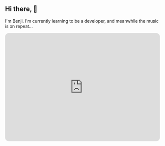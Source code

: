 ## Hi there, 👋

I'm Benji. I'm currently learning to be a developer, and meanwhile the music is on repeat...
<iframe data-testid="embed-iframe" style="border-radius:12px" src="https://open.spotify.com/embed/playlist/7yRMiLVxG1g6wpSUIwjUVz?utm_source=generator" width="100%" height="352" frameBorder="0" allowfullscreen="" allow="autoplay; clipboard-write; encrypted-media; fullscreen; picture-in-picture" loading="lazy"></iframe>
<!--
**bendvg/bendvg** is a ✨ _special_ ✨ repository because its `README.md` (this file) appears on your GitHub profile.

Here are some ideas to get you started:

- 🔭 I’m currently working on ...
- 🌱 I’m currently learning ...
- 👯 I’m looking to collaborate on ...
- 🤔 I’m looking for help with ...
- 💬 Ask me about ...
- 📫 How to reach me: ...
- 😄 Pronouns: ...
- ⚡ Fun fact: ...
-->
